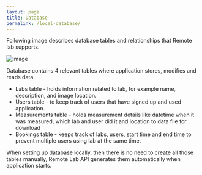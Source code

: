 ```yaml
---
layout: page
title: Database
permalink: /local-database/
---
```


Following image describes database tables and relationships that Remote lab supports.

![image](/documentation/assets/img/tables.png)

Database contains 4 relevant tables where application stores, modifies and reads data.
- Labs table - holds information related to lab, for example name, description, and image location.
- Users table - to keep track of users that have signed up and used application.
- Measurements table - holds measurement details like datetime when it was measured, which lab and user did it and location to data file for download
- Bookings table - keeps track of labs, users, start time and end time to prevent multiple users using lab at the same time.

When setting up database locally, then there is no need to create all those tables manually, Remote Lab API generates them automatically when application starts.
